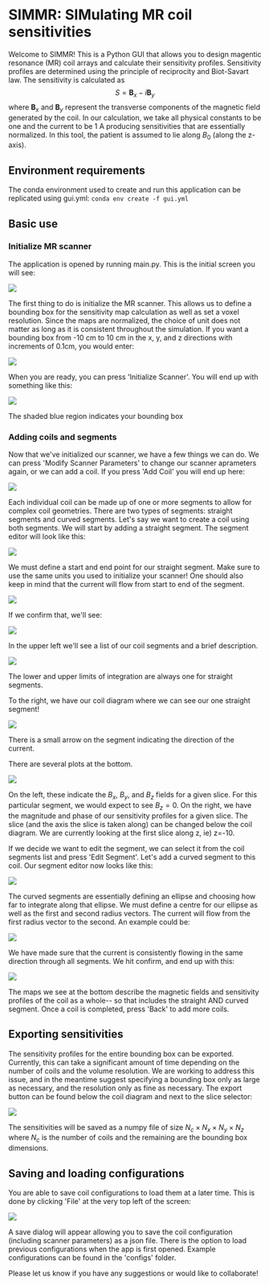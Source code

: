 # SIMMR: SIMulating MR coil sensitivities

Welcome to SIMMR! This is a Python GUI that allows you to design magentic resonance (MR) coil arrays and calculate their sensitivity profiles. Sensitivity profiles are determined using the principle of reciprocity and Biot-Savart law. The sensitivity is calculated as
$$S = \textbf{B}_x - i\textbf{B}_y$$
where $\textbf{B}_x$ and $\textbf{B}_y$ represent the transverse components of the magnetic field generated by the coil. In our calculation, we take all physical constants to be one and the current to be 1 A producing sensitivities that are essentially normalized. In this tool, the patient is assumed to lie along $B_0$ (along the z-axis).

## Environment requirements
The conda environment used to create and run this application can be replicated using gui.yml: `conda env create -f gui.yml`

## Basic use

### Initialize MR scanner
The application is opened by running main.py. This is the initial screen you will see:

![](example_imgs/../example_imgs/initial_screen.png)

The first thing to do is initialize the MR scanner. This allows us to define a bounding box for the sensitivity map calculation as well as set a voxel resolution. Since the maps are normalized, the  choice of unit does not matter as long as it is consistent throughout the simulation. If you want a bounding box from -10 cm to 10 cm in the x, y, and z directions with increments of 0.1cm, you would enter:

![](example_imgs/../example_imgs/scanner_params.png)

When you are ready, you can press 'Initialize Scanner'. You will end up with something like this:

![](example_imgs/../example_imgs/initialized_scanner.png)

The shaded blue region indicates your bounding box

### Adding coils and segments
Now that we've initialized our scanner, we have a few things we can do. We can press 'Modify Scanner Parameters' to change our scanner aprameters again, or we can add a coil. If you press 'Add Coil' you will end up here:

![](example_imgs/add_coil_screen.png)

Each individual coil can be made up of one or more segments to allow for complex coil geometries. There are two types of segments: straight segments and curved segments. Let's say we want to create a coil using both segments. We will start by adding a straight segment. The segment editor will look like this:

![](example_imgs/straight_segment_editor.png)

We must define a start and end point for our straight segment. Make sure to use the same units you used to initialize your scanner! One should also keep in mind that the current will flow from start to end of the segment.

![](example_imgs/straight_segment_params.png)

If we confirm that, we'll see:

![](example_imgs/straight_segment.png)

In the upper left we'll see a list of our coil segments and a brief description. 

![](example_imgs/coil_segments.png)

The lower and upper limits of integration are always one for straight segments.

To the right, we have our coil diagram where we can see our one straight segment!

![](example_imgs/coil_diagram.png)

There is a small arrow on the segment indicating the direction of the current.

There are several plots at the bottom. 

![](example_imgs/B_fields.png)

On the left, these indicate the $B_x$, $B_y$, and $B_z$ fields for a given slice. For this particular segment, we would expect to see $B_z=0$. On the right, we have the magnitude and phase of our sensitivity profiles for a given slice. The slice (and the axis the slice is taken along) can be changed below the coil diagram. We are currently looking at the first slice along z, ie) z=-10.

If we decide we want to edit the segment, we can select it from the coil segments list and press 'Edit Segment'. Let's add a curved segment to this coil. Our segment editor now looks like this:

![](example_imgs/curved_segment_editor.png)

The curved segments are essentially defining an ellipse and choosing how far to integrate along that ellipse. We must define a centre for our ellipse as well as the first and second radius vectors. The current will flow from the first radius vector to the second. An example could be:

![](example_imgs/curved_segment_params.png)

We have made sure that the current is consistently flowing in the same direction through all segments. We hit confirm, and end up with this:

![](example_imgs/curved_segment.png)

The maps we see at the bottom describe the magnetic fields and sensitivity profiles of the coil as a whole-- so that includes the straight AND curved segment. Once a coil is completed, press 'Back' to add more coils.
## Exporting sensitivities
The sensitivity profiles for the entire bounding box can be exported. Currently, this can take a significant amount of time depending on the number of coils and the volume resolution. We are working to address this issue, and in the meantime suggest specifying a bounding box only as large as necessary, and the resolution only as fine as necessary. The export button can be found below the coil diagram and next to the slice selector:

![](example_imgs/export_button.png)

The sensitivities will be saved as a numpy file of size $N_c\times N_x \times N_y \times N_z$ where $N_c$ is the number of coils and the remaining are the bounding box dimensions.

## Saving and loading configurations
You are able to save coil configurations to load them at a later time. This is done by clicking 'File' at the very top left of the screen:

![](example_imgs/save_button.png)

A save dialog will appear allowing you to save the coil configuration (including scanner parameters) as a json file. There is the option to load previous configurations when the app is first opened. Example configurations can be found in the 'configs' folder.

Please let us know if you have any suggestions or would like to collaborate!
